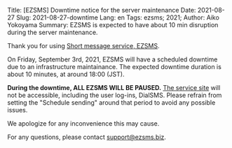 Title: [EZSMS] Downtime notice for the server maintenance 
Date: 2021-08-27
Slug: 2021-08-27-downtime
Lang: en
Tags: ezsms; 2021;
Author: Aiko Yokoyama
Summary: EZSMS is expected to have about 10 min disruption during the server maintenance.

Thank you for using [Short message service, EZSMS](https://www.ezsms.biz/).

On Friday, September 3rd, 2021, EZSMS will have a scheduled downtime due to an infrastructure maintainance.
The expected downtime duration is about 10 minutes, at around 18:00 (JST).

**During the downtime, ALL EZSMS WILL BE PAUSED.**
[The service site](https://www.ezsms.biz/) will not be accessible, including the user log-ins, DialSMS.
Please refrain from setting the "Schedule sending" around that period to avoid any possible issues.

We apologize for any inconvenience this may cause. 

For any questions, please contact support@ezsms.biz.
